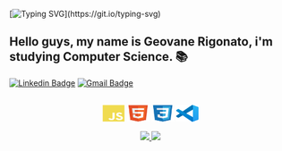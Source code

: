 [![Typing SVG](https://readme-typing-svg.herokuapp.com?font=Roboto&size=38&color=E5FF61FF&vCenter=true&width=800&lines=Hello,+i'm+Geovane+Rigonato!;Be+welcome+to+my+GitHub.+I+hope+you+enjoy!)](https://git.io/typing-svg)
##
## Hello guys, my name is Geovane Rigonato, i'm studying Computer Science. :books:

[![Linkedin Badge](https://img.shields.io/badge/LinkedIn-0077B5?style=for-the-badge&logo=linkedin&logoColor=white&link=https://www.linkedin.com/in/geovanerigonato/)](https://www.linkedin.com/in/geovanerigonato/)
[![Gmail Badge](https://img.shields.io/badge/Gmail-D14836?style=for-the-badge&logo=gmail&logoColor=white&link=mailto:geovane.rigonato.gil@gmail.com)](mailto:geovane.rigonato.gil@gmail.com/)

<div align="center" style="display: inline_block"><br>
  <img align="center" alt="Geovane-Js" height="30" width="40" src="https://raw.githubusercontent.com/devicons/devicon/master/icons/javascript/javascript-plain.svg">
  <img align="center" alt="Geovane-Ts" height="30" width="40" src="https://raw.githubusercontent.com/devicons/devicon/master/icons/html5/html5-original.svg">
  <img align="center" alt="Geovane-CSS" height="30" width="40" src="https://raw.githubusercontent.com/devicons/devicon/master/icons/css3/css3-original.svg">
  <img align="center" alt="Geovane-VSCODE" height="30" width=40 src="https://raw.githubusercontent.com/github/explore/80688e429a7d4ef2fca1e82350fe8e3517d3494d/topics/visual-studio-code/visual-studio-code.png">
  
 </div><br>


<div align="center">
  <a href="https://github.com/GeovaneRigonato">
  <img height="165em" src="https://github-readme-stats.vercel.app/api?username=GeovaneRigonato&show_icons=true&theme=tokyonight&include_all_commits=true&count_private=true"/>
  <img height="165em" src="https://github-readme-stats.vercel.app/api/top-langs/?username=GeovaneRigonato&layout=compact&langs_count=7&theme=tokyonight"/>
</div>


</div>
